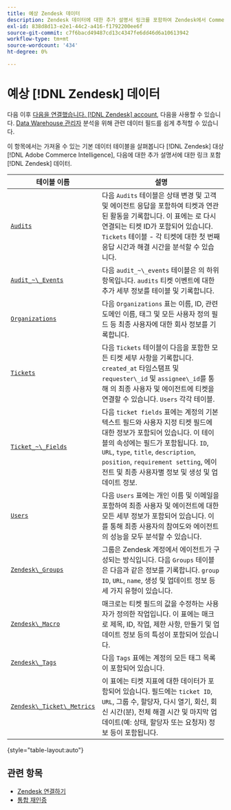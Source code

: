 ```yaml
---
title: 예상 Zendesk 데이터
description: Zendesk 데이터에 대한 추가 설명서 링크를 포함하여 Zendesk에서 Commerce Intelligence로 가져올 수 있는 기본 데이터 표에 대해 알아봅니다.
exl-id: 838d8d13-e2e1-44c2-a416-f1792200ee6f
source-git-commit: c7f6bacd49487cd13c4347fe6dd46d6a10613942
workflow-type: tm+mt
source-wordcount: '434'
ht-degree: 0%

---
```


# 예상 [!DNL Zendesk] 데이터

다음 이후 [다음을 연결했습니다. [!DNL Zendesk] account](../integrations/zendesk.md), 다음을 사용할 수 있습니다. [Data Warehouse 관리자](../../../data-analyst/data-warehouse-mgr/tour-dwm.md) 분석을 위해 관련 데이터 필드를 쉽게 추적할 수 있습니다.

이 항목에서는 가져올 수 있는 기본 데이터 테이블을 살펴봅니다 [!DNL Zendesk] 대상 [!DNL Adobe Commerce Intelligence], 다음에 대한 추가 설명서에 대한 링크 포함 [!DNL Zendesk] 데이터.

| 테이블 이름 | 설명 |
|-----|-----|
| [`Audits`](https://developer.zendesk.com/rest_api/docs/core/ticket_audits) | 다음 `Audits` 테이블은 상태 변경 및 고객 및 에이전트 응답을 포함하여 티켓과 연관된 활동을 기록합니다. 이 표에는 로 다시 연결되는 티켓 ID가 포함되어 있습니다. `Tickets` 테이블 - 각 티켓에 대한 첫 번째 응답 시간과 해결 시간을 분석할 수 있습니다. |
| [`Audit_~\_Events`](https://developer.zendesk.com/rest_api/docs/core/ticket_audits#audit-events) | 다음 `audit_~\_events` 테이블은 의 하위 항목입니다. `audits` 티켓 이벤트에 대한 추가 세부 정보를 테이블 및 기록합니다. |
| [`Organizations`](https://developer.zendesk.com/rest_api/docs/core/organizations) | 다음 `Organizations` 표는 이름, ID, 관련 도메인 이름, 태그 및 모든 사용자 정의 필드 등 최종 사용자에 대한 회사 정보를 기록합니다. |
| [`Tickets`](https://developer.zendesk.com/rest_api/docs/core/tickets) | 다음 `Tickets` 테이블이 다음을 포함한 모든 티켓 세부 사항을 기록합니다. `created_at` 타임스탬프 및 `requester\_id` 및 `assignee\_id`를 통해 의 최종 사용자 및 에이전트에 티켓을 연결할 수 있습니다. `Users` 각각 테이블. |
| [`Ticket_~\_Fields`](https://developer.zendesk.com/rest_api/docs/core/ticket_fields) | 다음 `ticket fields` 표에는 계정의 기본 텍스트 필드와 사용자 지정 티켓 필드에 대한 정보가 포함되어 있습니다. 이 테이블의 속성에는 필드가 포함됩니다. `ID`, `URL`, `type`, `title`, `description`, `position`, `requirement setting`, 에이전트 및 최종 사용자별 정보 및 생성 및 업데이트 정보. |
| [`Users`](https://developer.zendesk.com/rest_api/docs/core/users) | 다음 `Users` 표에는 개인 이름 및 이메일을 포함하여 최종 사용자 및 에이전트에 대한 모든 세부 정보가 포함되어 있습니다. 이를 통해 최종 사용자의 참여도와 에이전트의 성능을 모두 분석할 수 있습니다. |
| [`Zendesk\_Groups`](https://developer.zendesk.com/rest_api/docs/core/groups) | 그룹은 Zendesk 계정에서 에이전트가 구성되는 방식입니다. 다음 `Groups` 테이블은 다음과 같은 정보를 기록합니다. `group ID`, `URL`, `name`, 생성 및 업데이트 정보 등 세 가지 유형이 있습니다. |
| [`Zendesk\_Macro`](https://developer.zendesk.com/rest_api/docs/core/macros) | 매크로는 티켓 필드의 값을 수정하는 사용자가 정의한 작업입니다. 이 표에는 매크로 제목, ID, 작업, 제한 사항, 만들기 및 업데이트 정보 등의 특성이 포함되어 있습니다. |
| [`Zendesk\_Tags`](https://developer.zendesk.com/rest_api/docs/core/tags) | 다음 `Tags` 표에는 계정의 모든 태그 목록이 포함되어 있습니다. |
| [`Zendesk\_Ticket\_Metrics`](https://developer.zendesk.com/rest_api/docs/core/ticket_metrics#ticket-metrics) | 이 표에는 티켓 지표에 대한 데이터가 포함되어 있습니다. 필드에는 `ticket ID`, `URL`, 그룹 수, 할당자, 다시 열기, 회신, 회신 시간(분), 전체 해결 시간 및 마지막 업데이트(예: 상태, 할당자 또는 요청자) 정보 등이 포함됩니다. |

{style="table-layout:auto"}

## 관련 항목

* [Zendesk 연결하기](../integrations/zendesk.md)
* [통합 재인증](https://experienceleague.adobe.com/docs/commerce-knowledge-base/kb/how-to/mbi-reauthenticating-integrations.html)
